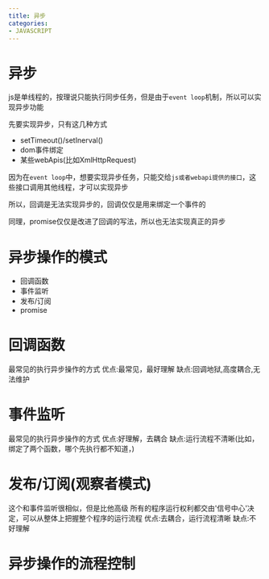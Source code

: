 ```yaml
---
title: 异步
categories: 
- JAVASCRIPT
---
```


# 异步

js是单线程的，按理说只能执行同步任务，但是由于`event loop`机制，所以可以实现异步功能


先要实现异步，只有这几种方式

- setTimeout()/setInerval()
- dom事件绑定
- 某些webApis(比如XmlHttpRequest)

因为在`event loop`中，想要实现异步任务，只能交给`js或者webapi提供的接口`，这些接口调用其他线程，才可以实现异步

所以，回调是无法实现异步的，回调仅仅是用来绑定一个事件的

同理，promise仅仅是改进了回调的写法，所以也无法实现真正的异步

# 异步操作的模式

- 回调函数
- 事件监听
- 发布/订阅
- promise

# 回调函数
最常见的执行异步操作的方式
优点:最常见，最好理解
缺点:回调地狱,高度耦合,无法维护


# 事件监听
最常见的执行异步操作的方式
优点:好理解，去耦合
缺点:运行流程不清晰(比如，绑定了两个函数，哪个先执行都不知道，)


# 发布/订阅(观察者模式)
这个和事件监听很相似，但是比他高级
所有的程序运行权利都交由'信号中心'决定，可以从整体上把握整个程序的运行流程
优点:去耦合，运行流程清晰
缺点:不好理解



# 异步操作的流程控制